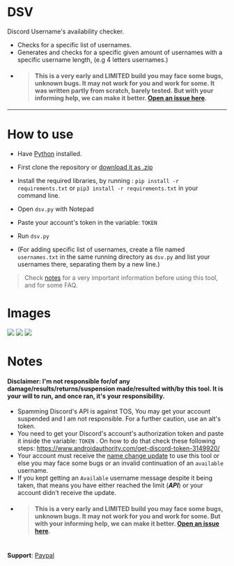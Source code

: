 # DSV
Discord Username's availability checker.



- Checks for a specific list of usernames.
- Generates and checks for a specific given amount of usernames with a specific username length, (e.g 4 letters usernames.)
- > #### This is a very early and LIMITED build you may face some bugs, unknown bugs. It may not work for you and work for some. It was written partly from scratch, barely tested. But with your informing help, we can make it better. <a href="https://github.com/suegdu/DSV/issues/new">Open an issue here</a>.
---
# How to use
- Have <a href="https://www.python.org/">Python</a> installed.
- First clone the repository or <a href="suegdu/DSV/archive/refs/heads/main.zip">download it as .zip</a>
- Install the required libraries, by running : ```pip install -r requirements.txt``` or `pip3 install -r requirements.txt` in your command line.
- Open `dsv.py` with Notepad
- Paste your account's token in the variable: `TOKEN`
- Run `dsv.py` 

- (For adding specific list of usernames, create a file named `usernames.txt` in the same running directory as `dsv.py` and list your usernames there, separating them by a new line.)
 > Check <a href =#notes >notes</a> for a very important information before using this tool, and for some FAQ.

# Images
![](https://i.ibb.co/5KTVqJB/2023-06-18-13-31-49.png)
![](https://i.ibb.co/mCT8Ws3/2023-06-18-13-33-33.png)
![](https://i.ibb.co/PCpr074/2023-06-18-14-18-35.png)

# Notes
#### Disclaimer: I'm not responsible for/of any damage/results/returns/suspension made/resulted with/by this tool. It is your will to run, and once ran, it's your responsibility.

- Spamming Discord's API is against TOS, You may get your account suspended and I am not responsible. For a further caution, use an alt's token.
- You need to get your Discord's account's authorization token and paste it inside the variable: `TOKEN` . On how to do that check these following steps: https://www.androidauthority.com/get-discord-token-3149920/
- Your account must receive the <a href="https://discord.com/blog/usernames">name change update</a> to use this tool or else you may face some bugs or an invalid continuation of an `available` username.
- If you kept getting an `Available` username message despite it being taken, that means you have either reached the limit (***API***) or your account didn't receive the update.
- > #### This is a very early and LIMITED build you may face some bugs, unknown bugs. It may not work for you and work for some. But with your informing help, we can make it better. <a href="https://github.com/suegdu/DSV/issues/new">Open an issue here</a>.
# 

**Support**: <a href="https://www.paypal.com/paypalme/suegdu">Paypal</a>
